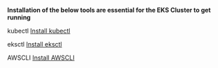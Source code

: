 **Installation of the below tools are essential for the EKS Cluster to get running**

kubectl
[Install kubectl](https://kubernetes.io/docs/tasks/tools/#kubectl)

eksctl
[Install eksctl](https://eksctl.io/introduction/)

AWSCLI
[Install AWSCLI](https://docs.aws.amazon.com/cli/latest/userguide/getting-started-install.html)
